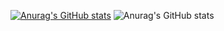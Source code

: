 [![Anurag's GitHub stats](https://github-readme-stats.vercel.app/api?username=Threeot)](https://github.com/anuraghazra/github-readme-stats)
![Anurag's GitHub stats](https://github-readme-stats.vercel.app/api?username=Threeot&count_private=true)
